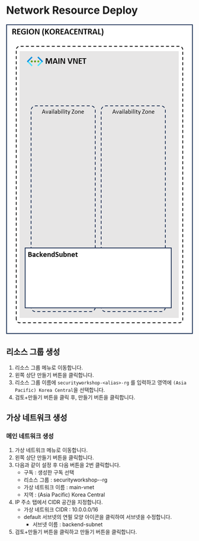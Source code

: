 # Network Resource Deploy

![Untitled](images/Untitled.png)

## 리소스 그룹 생성

1. 리소스 그룹 메뉴로 이동합니다.
2. 왼쪽 상단 만들기 버튼을 클릭합니다.
3. 리소스 그룹 이름에 `securityworkshop-<alias>-rg` 를 입력하고 영역에 `(Asia Pacific) Korea Central`을 선택합니다.
4. 검토+만들기 버튼을 클릭 후, 만들기 버튼을 클릭합니다.

## 가상 네트워크 생성

### 메인 네트워크 생성

1. 가상 네트워크 메뉴로 이동합니다.
2. 왼쪽 상단 만들기 버튼을 클릭합니다.
3. 다음과 같이 설정 후 다음 버튼을 2번 클릭합니다.
    - 구독 : 생성한 구독 선택
    - 리소스 그룹 : securityworkshop-<alias>-rg
    - 가상 네트워크 이름 : main-vnet
    - 지역 : (Asia Pacific) Korea Central
4. IP 주소 탭에서 CIDR 공간을 지정합니다.
    - 가상 네트워크 CIDR : 10.0.0.0/16
    - default 서브넷의 연필 모양 아이콘을 클릭하여 서브넷을 수정합니다.
        - 서브넷 이름 : backend-subnet
5. 검토+만들기 버튼을 클릭하고 만들기 버튼을 클릭합니다.
